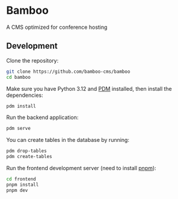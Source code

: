 # Bamboo

A CMS optimized for conference hosting

## Development

Clone the repository:

```bash
git clone https://github.com/bamboo-cms/bamboo
cd bamboo
```

Make sure you have Python 3.12 and [PDM](https://pdm-project.org/) installed, then install the dependencies:

```bash
pdm install
```

Run the backend application:

```bash
pdm serve
```

You can create tables in the database by running:

```bash
pdm drop-tables
pdm create-tables
```

Run the frontend development server (need to install [pnpm](https://pnpm.io/)):

```bash
cd frontend
pnpm install
pnpm dev
```
